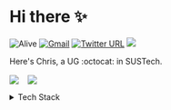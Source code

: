 # Hi there :sparkles:

![Alive](https://img.shields.io/badge/alive-true-brightgreen)
[![Gmail](https://img.shields.io/badge/-realhezean@gmail.com-4486c2?style=flat&logo=Gmail&logoColor=white&link=mailto:realhezean@gmail.com)](mailto:realhezean@gmail.com)
[![Twitter URL](https://img.shields.io/twitter/url?style=social&url=https%3A%2F%2Ftwitter.com%2FrealChrisDevwv)](https://twitter.com/realChrisDevwv)
![](https://hit.yhype.me/github/profile?user_id=49837965)

Here's Chris, a UG :octocat: in SUSTech.

 
<img src="https://github-readme-stats.vercel.app/api/top-langs/?username=HeZean&layout=compact" height = "170" align=center /> &nbsp;&nbsp; 
<img src="https://github-readme-streak-stats.herokuapp.com/?user=HeZean" height = "170" align=center />


<details>
  <summary>Tech Stack</summary>
  <br>
<pre>

<img src="https://raw.githubusercontent.com/devicons/devicon/master/icons/cplusplus/cplusplus-plain.svg" height=30> &nbsp; <img src="https://raw.githubusercontent.com/devicons/devicon/master/icons/c/c-plain.svg" height=30> &nbsp; <img src="https://raw.githubusercontent.com/devicons/devicon/master/icons/python/python-original.svg" height=30> &nbsp; <img src="https://raw.githubusercontent.com/devicons/devicon/master/icons/go/go-original-wordmark.svg" height=30> &nbsp; <img src="https://raw.githubusercontent.com/devicons/devicon/master/icons/java/java-plain.svg" height=30> &nbsp; <img src="https://raw.githubusercontent.com/devicons/devicon/master/icons/swift/swift-original.svg" height=30>

<img src="https://raw.githubusercontent.com/devicons/devicon/master/icons/mysql/mysql-plain-wordmark.svg" height=30> &nbsp; <img src="https://raw.githubusercontent.com/devicons/devicon/master/icons/postgresql/postgresql-plain.svg" height=30> &nbsp; <img src="https://raw.githubusercontent.com/devicons/devicon/master/icons/docker/docker-plain.svg" height=30> &nbsp; <img src="https://raw.githubusercontent.com/devicons/devicon/master/icons/bash/bash-original.svg" height=30>

</pre>
</details>
